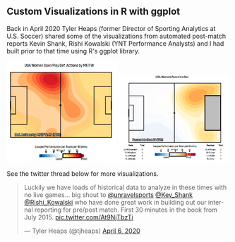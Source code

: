 ## Custom Visualizations in R with ggplot

Back in April 2020 Tyler Heaps (former Director of Sporting Analytics at U.S. Soccer) shared some of the visualizations from 
automated post-match reports Kevin Shank, Rishi Kowalski (YNT Performance Analysts) and I had built prior to that time using R's ggplot library. 

<p float="left">
  <img src="/imgs/relative_heatmap.png" width="250" />
  <img src="/imgs/relative_heatmap2.png" width="250" />
</p>


See the twitter thread below for more visualizations.
<blockquote class="twitter-tweet"><p lang="en" dir="ltr">Luckily we have loads of historical data to analyze in these times with no live games... big shout to <a href="https://twitter.com/unravelsports?ref_src=twsrc%5Etfw">@unravelsports</a> <a href="https://twitter.com/Kev_Shank?ref_src=twsrc%5Etfw">@Kev_Shank</a> <a href="https://twitter.com/Rishi_Kowalski?ref_src=twsrc%5Etfw">@Rishi_Kowalski</a> who have done great work in building out our internal reporting for pre/post match. First 30 minutes in the book from July 2015. <a href="https://t.co/At9NjTbzTi">pic.twitter.com/At9NjTbzTi</a></p>&mdash; Tyler Heaps (@tjheaps) <a href="https://twitter.com/tjheaps/status/1247233428015251456?ref_src=twsrc%5Etfw">April 6, 2020</a></blockquote> <script async src="https://platform.twitter.com/widgets.js" charset="utf-8"></script>


